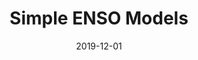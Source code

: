 ---
title: "Simple ENSO Models"
date: 2019-12-01
publishDate: 2019-09-18T01:50:18.496584Z
authors: ["Fei-Fei Jin", "Han-Ching Chen", "Sen Zhao", "Michiya Hayashi", "Christina Karamperidou", "Malte F. Stuecker", "Ruihuang Xie"]
publication_types: ["6"]
abstract: ""
featured: false
publication: "*AGU Monograph Series: ENSO in a Changing Climate*. eds: A. Santoso, W. Cai, and M. J. McPhaden"
---